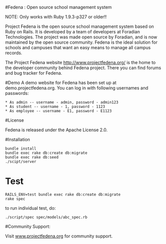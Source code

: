 #Fedena : Open source school management system

NOTE: Only works with Ruby 1.9.3-p327 or older!!

Project Fedena is the open source school management system based on Ruby on Rails. It is developed by a team of developers at Foradian Technologies. The project was made open source by Foradian, and is now maintained by the open source community. Fedena is the ideal solution for schools and campuses that want an easy means to manage all campus records.

The Project Fedena website http://www.projectfedena.org/ is the home to the developer community behind Fedena project. There you can find forums and bug tracker for Fedena.

#Demo
A demo website for Fedena has been set up at demo.projectfedena.org. You can log in with following usernames and passwords:

    * As admin -- username - admin, password - admin123
    * As student -- username - 1, password - 1123
    * As employee -- username - E1, password - E1123

#License

Fedena is released under the Apache License 2.0.

#Installation

```
bundle install
bundle exec rake db:create db:migrate
bundle exec rake db:seed
./scipt/server
```

# Test

```
RAILS_ENV=test bundle exec rake db:create db:migrate
rake spec
```

to run individual test, do:

```
./script/spec spec/models/abc_spec.rb
```

#Community Support:

Visit www.projectfedena.org for community support.
